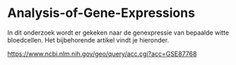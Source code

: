 # Analysis-of-Gene-Expressions 

In dit onderzoek wordt er gekeken naar de genexpressie van bepaalde witte bloedcellen. Het bijbehorende artikel vindt je hieronder.

https://www.ncbi.nlm.nih.gov/geo/query/acc.cgi?acc=GSE87768
